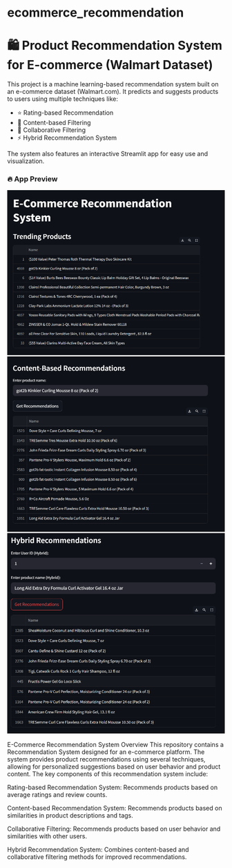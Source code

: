 # ecommerce_recommendation
# 🛍️ Product Recommendation System for E-commerce (Walmart Dataset)
This project is a machine learning-based recommendation system built on an e-commerce dataset (Walmart.com). It predicts and suggests products to users using multiple techniques like:

- ⭐ Rating-based Recommendation
- 🔎 Content-based Filtering
- 👥 Collaborative Filtering
- ⚡ Hybrid Recommendation System

The system also features an interactive Streamlit app for easy use and visualization.
### 🔥 App Preview
![Trending Products](images/Trending_products)
![Content Based](images/Content_base)
![Hybrid Recommendations](images/Hybrid_products)


E-Commerce Recommendation System
Overview
This repository contains a Recommendation System designed for an e-commerce platform. The system provides product recommendations using several techniques, allowing for personalized suggestions based on user behavior and product content. The key components of this recommendation system include:

Rating-based Recommendation System: Recommends products based on average ratings and review counts.

Content-based Recommendation System: Recommends products based on similarities in product descriptions and tags.

Collaborative Filtering: Recommends products based on user behavior and similarities with other users.

Hybrid Recommendation System: Combines content-based and collaborative filtering methods for improved recommendations.
